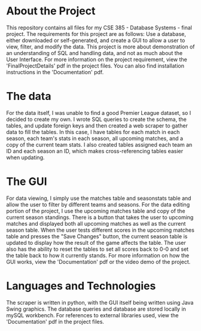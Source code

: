 # About the Project

This repository contains all files for my CSE 385 - Database Systems - final project. The requirements for this project are as follows: Use a database, either downloaded or
self-generated, and create a GUI to allow a user to view, filter, and modify the data. This project is more about demonstration of an understanding of SQL and handling data, and not as much about the User Interface. For more information on the project requirement, view the 'FinalProjectDetails' pdf in the project files. You can also find installation instructions in the 'Documentation' pdf. 

# The data

For the data itself, I was unable to find a good Premier League dataset, so I decided to create my own. I wrote SQL queries to create the schema, the tables, and update foreign keys
and then created a web scraper to gather data to fill the tables. In this case, I have tables for each match in each season, each team's stats in each season, all upcoming matches,
and a copy of the current team stats. I also created tables assigned each team an ID and each season an ID, which makes cross-referencing tables easier when updating.

# The GUI

For data viewing, I simply use the matches table and seasonstats table and allow the user to filter by different teams and seasons. For the data editing portion of the project, I use
the upcoming matches table and copy of the current season standings. There is a button that takes the user to upcoming matches and displayed both all upcoming matches as well as the
current season table. When the user tests different scores in the upcoming matches table and presses the "Save Changes" button, the current season table is updated to display how the
result of the game affects the table. The user also has the ability to reset the tables to set all scores back to 0-0 and set the table back to how it currently stands. For more information on how the GUI works, view the 'Documentation' pdf or the video demo of the project.

# Languages and Technologies

The scraper is written in python, with the GUI itself being written using Java Swing graphics. The database queries and database are stored locally in mySQL workbench. For references to
external libraries used, view the 'Documentation' pdf in the project files.
